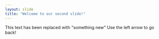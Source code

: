 ```yaml
---
layout: slide
title: "Welcome to our second slide!"
---
```

This text has been replaced with "something new"
Use the left arrow to go back!
